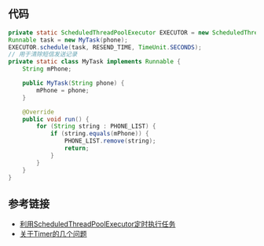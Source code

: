 ## 代码
```java
private static ScheduledThreadPoolExecutor EXECUTOR = new ScheduledThreadPoolExecutor(2);
Runnable task = new MyTask(phone);
EXECUTOR.schedule(task, RESEND_TIME, TimeUnit.SECONDS);
// 用于清除短信发送记录
private static class MyTask implements Runnable {
	String mPhone;

	public MyTask(String phone) {
		mPhone = phone;
	}

	@Override
	public void run() {
		for (String string : PHONE_LIST) {
			if (string.equals(mPhone)) {
				PHONE_LIST.remove(string);
				return;
			}
		}
	}
}
```
## 参考链接
- [利用ScheduledThreadPoolExecutor定时执行任务](http://blog.csdn.net/kazeik/article/details/8545049)
- [关于Timer的几个问题](http://blog.csdn.net/winniepu/article/details/4601228)

